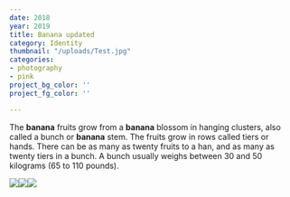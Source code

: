 ```yaml
---
date: 2018
year: 2019
title: Banana updated
category: Identity
thumbnail: "/uploads/Test.jpg"
categories:
- photography
- pink
project_bg_color: ''
project_fg_color: ''

---
```

The **banana** fruits grow from a **banana** blossom in hanging clusters, also called a bunch or **banana** stem. The fruits grow in rows called tiers or hands. There can be as many as twenty fruits to a han, and as many as twenty tiers in a bunch. A bunch usually weighs between 30 and 50 kilograms (65 to 110 pounds).

![](/uploads/mike-dorner-173502-unsplash.jpg)![](/uploads/markus-spiske-516263-unsplash.jpg)![](/uploads/mike-dorner-173502-unsplash.jpg)